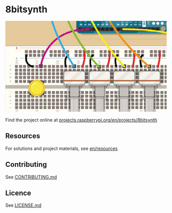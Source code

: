 # 8bitsynth

![8bitsynth](/en/images/banner.png)

Find the project online at [projects.raspberrypi.org/en/projects/8bitsynth](https://projects.raspberrypi.org/en/projects/8bitsynth)

## Resources
For solutions and project materials, see [en/resources](https://github.com/raspberrypilearning/8bitsynth/tree/master/en/resources)

## Contributing
See [CONTRIBUTING.md](CONTRIBUTING.md)

## Licence
 See [LICENSE.md](LICENSE.md)